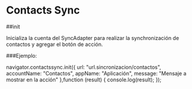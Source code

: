# Contacts Sync

##init

Inicializa la cuenta del SyncAdapter para realizar la synchronización de contactos y agregar el botón de acción.

###Ejemplo:

navigator.contactssync.init({
            url: "url.sincronizacion/contactos",
            accountName: "Contactos",
            appName: "Aplicación",
            message: "Mensaje a mostrar en la acción"
          },function (result) {
            console.log(result);
          });